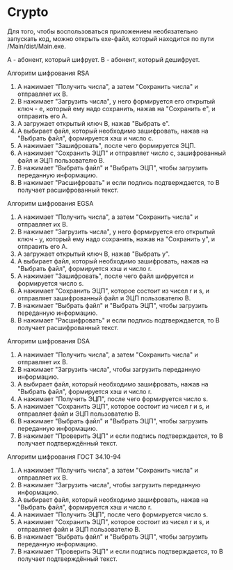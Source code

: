 # Crypto
Для того, чтобы воспользоваться приложением необязательно запускать код, можно открыть exe-файл, который находится по пути /Main/dist/Main.exe.

A - абонент, который шифрует. B - абонент, который дешифрует.

Алгоритм шифрования RSA
1) A нажимает "Получить числа", а затем "Сохранить числа" и отправляет их B.
2) B нажимает "Загрузить числа", у него формируется его открытый ключ - e, который ему надо сохранить, нажав на "Сохранить e", и отправить его A.
3) A загружает открытый ключ B, нажав "Выбрать e".
4) A выбирает файл, который необходимо зашифровать, нажав на "Выбрать файл", формируется хэш и число c.
5) A нажимает "Зашифровать", после чего формируется ЭЦП.
6) A нажимает "Сохранить ЭЦП" и отправляет число c, зашифрованный файл и ЭЦП пользователю B.
7) B нажимает "Выбрать файл" и "Выбрать ЭЦП", чтобы загрузить переданную информацию.
8) B нажимает "Расшифровать" и если подпись подтверждается, то B получает расшифрованный текст.

Алгоритм шифрования EGSA
1) A нажимает "Получить числа", а затем "Сохранить числа" и отправляет их B.
2) B нажимает "Загрузить числа", у него формируется его открытый ключ - y, который ему надо сохранить, нажав на "Сохранить y", и отправить его A.
3) A загружает открытый ключ B, нажав "Выбрать y".
4) A выбирает файл, который необходимо зашифровать, нажав на "Выбрать файл", формируется хэш и число r.
5) A нажимает "Зашифровать", после чего файл шифруется и формируется число s.
6) A нажимает "Сохранить ЭЦП", которое состоит из чисел r и s, и отправляет зашифрованный файл и ЭЦП пользователю B.
7) B нажимает "Выбрать файл" и "Выбрать ЭЦП", чтобы загрузить переданную информацию.
8) B нажимает "Расшифровать" и если подпись подтверждается, то B получает расшифрованный текст.

Алгоритм шифрования DSA
1) A нажимает "Получить числа", а затем "Сохранить числа" и отправляет их B.
2) B нажимает "Загрузить числа", чтобы загрузить переданную информацию.
3) A выбирает файл, который необходимо зашифровать, нажав на "Выбрать файл", формируется хэш и число r.
4) A нажимает "Получить ЭЦП", после чего формируется число s.
5) A нажимает "Сохранить ЭЦП", которое состоит из чисел r и s, и отправляет файл и ЭЦП пользователю B.
6) B нажимает "Выбрать файл" и "Выбрать ЭЦП", чтобы загрузить переданную информацию.
7) B нажимает "Проверить ЭЦП" и если подпись подтверждается, то B получает подтверждённый текст.

Алгоритм шифрования ГОСТ 34.10-94
1) A нажимает "Получить числа", а затем "Сохранить числа" и отправляет их B.
2) B нажимает "Загрузить числа", чтобы загрузить переданную информацию.
3) A выбирает файл, который необходимо зашифровать, нажав на "Выбрать файл", формируется хэш и число r.
4) A нажимает "Получить ЭЦП", после чего формируется число s.
5) A нажимает "Сохранить ЭЦП", которое состоит из чисел r и s, и отправляет файл и ЭЦП пользователю B.
6) B нажимает "Выбрать файл" и "Выбрать ЭЦП", чтобы загрузить переданную информацию.
7) B нажимает "Проверить ЭЦП" и если подпись подтверждается, то B получает подтверждённый текст.
